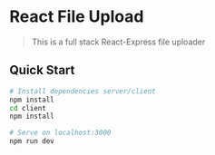 # React File Upload

> This is a full stack React-Express file uploader

## Quick Start

```bash
# Install dependencies server/client
npm install
cd client
npm install

# Serve on localhost:3000
npm run dev
```
